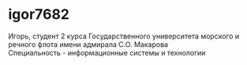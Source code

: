 # igor7682

Игорь, студент 2 курса Государственного университета морского и речного флота имени адмирала С.О. Макарова<br>
Специальность - информационные системы и технологии
